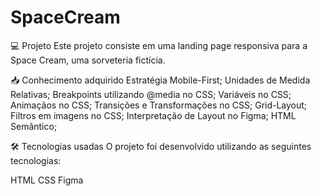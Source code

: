 # SpaceCream
💻 Projeto
Este projeto consiste em uma landing page responsiva para a Space Cream, uma sorveteria fictícia.



📥 Conhecimento adquirido
Estratégia Mobile-First;
Unidades de Medida Relativas;
Breakpoints utilizando @media no CSS;
Variáveis no CSS;
Animaçãos no CSS;
Transições e Transformações no CSS;
Grid-Layout;
Filtros em imagens no CSS;
Interpretação de Layout no Figma;
HTML Semântico;


🛠 Tecnologias usadas
O projeto foi desenvolvido utilizando as seguintes tecnologias:

HTML
CSS
Figma
